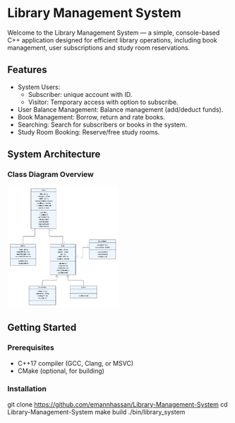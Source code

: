 # Library Management System

Welcome to the Library Management System — a simple, console-based C++ application designed for efficient library operations, including book management, user subscriptions and study room reservations.

## Features

- System Users:
  - Subscriber: unique account with ID.
  - Visitor: Temporary access with option to subscribe.
- User Balance Management: Balance management (add/deduct funds).
- Book Management: Borrow, return and rate books.
- Searching: Search for subscribers or books in the system.
- Study Room Booking: Reserve/free study rooms.

## System Architecture

### **Class Diagram Overview**


<img src="image.png" alt="UML Diagram" style="width:50%; max-width:800px;"/>

##  Getting Started

### Prerequisites
- C++17 compiler (GCC, Clang, or MSVC)
- CMake (optional, for building)

### Installation
git clone <https://github.com/emannhassan/Library-Management-System>
cd Library-Management-System
make build
./bin/library_system
